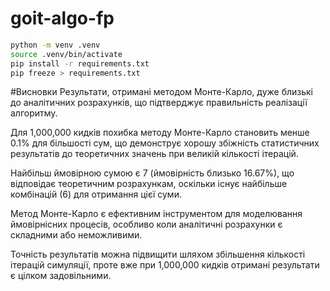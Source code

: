 # goit-algo-fp

```bash
python -m venv .venv 
source .venv/bin/activate
pip install -r requirements.txt 
pip freeze > requirements.txt
```



#Висновки
Результати, отримані методом Монте-Карло, дуже близькі до аналітичних розрахунків, що підтверджує правильність реалізації алгоритму.

Для 1,000,000 кидків похибка методу Монте-Карло становить менше 0.1% для більшості сум, що демонструє хорошу збіжність статистичних результатів до теоретичних значень при великій кількості ітерацій.

Найбільш ймовірною сумою є 7 (ймовірність близько 16.67%), що відповідає теоретичним розрахункам, оскільки існує найбільше комбінацій (6) для отримання цієї суми.

Метод Монте-Карло є ефективним інструментом для моделювання ймовірнісних процесів, особливо коли аналітичні розрахунки є складними або неможливими.

Точність результатів можна підвищити шляхом збільшення кількості ітерацій симуляції, проте вже при 1,000,000 кидків отримані результати є цілком задовільними.
